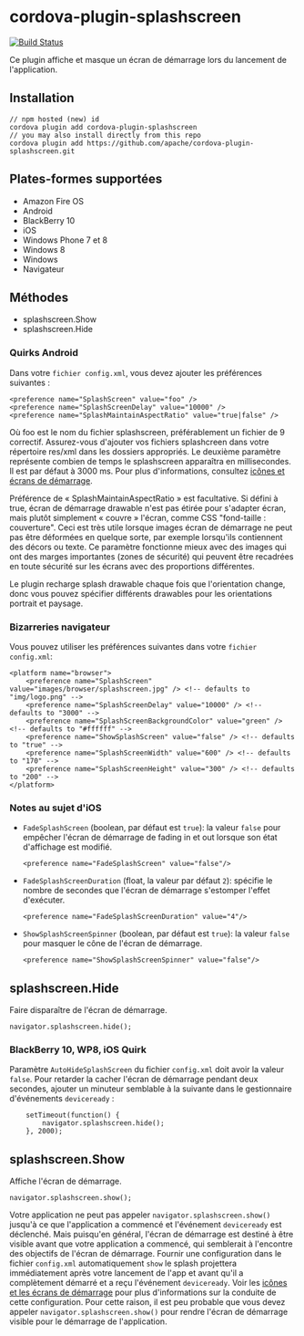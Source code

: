 <!--
# license: Licensed to the Apache Software Foundation (ASF) under one
#         or more contributor license agreements.  See the NOTICE file
#         distributed with this work for additional information
#         regarding copyright ownership.  The ASF licenses this file
#         to you under the Apache License, Version 2.0 (the
#         "License"); you may not use this file except in compliance
#         with the License.  You may obtain a copy of the License at
#
#           http://www.apache.org/licenses/LICENSE-2.0
#
#         Unless required by applicable law or agreed to in writing,
#         software distributed under the License is distributed on an
#         "AS IS" BASIS, WITHOUT WARRANTIES OR CONDITIONS OF ANY
#         KIND, either express or implied.  See the License for the
#         specific language governing permissions and limitations
#         under the License.
-->

# cordova-plugin-splashscreen

[![Build Status](https://travis-ci.org/apache/cordova-plugin-splashscreen.svg)](https://travis-ci.org/apache/cordova-plugin-splashscreen)

Ce plugin affiche et masque un écran de démarrage lors du lancement de l'application.

## Installation

    // npm hosted (new) id
    cordova plugin add cordova-plugin-splashscreen
    // you may also install directly from this repo
    cordova plugin add https://github.com/apache/cordova-plugin-splashscreen.git
    

## Plates-formes supportées

  * Amazon Fire OS
  * Android
  * BlackBerry 10
  * iOS
  * Windows Phone 7 et 8
  * Windows 8
  * Windows
  * Navigateur

## Méthodes

  * splashscreen.Show
  * splashscreen.Hide

### Quirks Android

Dans votre `fichier config.xml`, vous devez ajouter les préférences suivantes :

    <preference name="SplashScreen" value="foo" />
    <preference name="SplashScreenDelay" value="10000" />
    <preference name="SplashMaintainAspectRatio" value="true|false" />
    

Où foo est le nom du fichier splashscreen, préférablement un fichier de 9 correctif. Assurez-vous d'ajouter vos fichiers splashcreen dans votre répertoire res/xml dans les dossiers appropriés. Le deuxième paramètre représente combien de temps le splashscreen apparaîtra en millisecondes. Il est par défaut à 3000 ms. Pour plus d'informations, consultez [icônes et écrans de démarrage](http://cordova.apache.org/docs/en/edge/config_ref_images.md.html).

Préférence de « SplashMaintainAspectRatio » est facultative. Si défini à true, écran de démarrage drawable n'est pas étirée pour s'adapter écran, mais plutôt simplement « couvre » l'écran, comme CSS "fond-taille : couverture". Ceci est très utile lorsque images écran de démarrage ne peut pas être déformées en quelque sorte, par exemple lorsqu'ils contiennent des décors ou texte. Ce paramètre fonctionne mieux avec des images qui ont des marges importantes (zones de sécurité) qui peuvent être recadrées en toute sécurité sur les écrans avec des proportions différentes.

Le plugin recharge splash drawable chaque fois que l'orientation change, donc vous pouvez spécifier différents drawables pour les orientations portrait et paysage.

### Bizarreries navigateur

Vous pouvez utiliser les préférences suivantes dans votre `fichier config.xml`:

    <platform name="browser">
        <preference name="SplashScreen" value="images/browser/splashscreen.jpg" /> <!-- defaults to "img/logo.png" -->
        <preference name="SplashScreenDelay" value="10000" /> <!-- defaults to "3000" -->
        <preference name="SplashScreenBackgroundColor" value="green" /> <!-- defaults to "#ffffff" -->
        <preference name="ShowSplashScreen" value="false" /> <!-- defaults to "true" -->
        <preference name="SplashScreenWidth" value="600" /> <!-- defaults to "170" -->
        <preference name="SplashScreenHeight" value="300" /> <!-- defaults to "200" -->
    </platform>
    

### Notes au sujet d'iOS

  * `FadeSplashScreen` (boolean, par défaut est `true`): la valeur `false` pour empêcher l'écran de démarrage de fading in et out lorsque son état d'affichage est modifié.
    
        <preference name="FadeSplashScreen" value="false"/>
        

  * `FadeSplashScreenDuration` (float, la valeur par défaut `2`): spécifie le nombre de secondes que l'écran de démarrage s'estomper l'effet d'exécuter.
    
        <preference name="FadeSplashScreenDuration" value="4"/>
        

  * `ShowSplashScreenSpinner` (boolean, par défaut est `true`): la valeur `false` pour masquer le cône de l'écran de démarrage.
    
        <preference name="ShowSplashScreenSpinner" value="false"/>
        

## splashscreen.Hide

Faire disparaître de l'écran de démarrage.

    navigator.splashscreen.hide();
    

### BlackBerry 10, WP8, iOS Quirk

Paramètre `AutoHideSplashScreen` du fichier `config.xml` doit avoir la valeur `false`. Pour retarder la cacher l'écran de démarrage pendant deux secondes, ajouter un minuteur semblable à la suivante dans le gestionnaire d'événements `deviceready` :

        setTimeout(function() {
            navigator.splashscreen.hide();
        }, 2000);
    

## splashscreen.Show

Affiche l'écran de démarrage.

    navigator.splashscreen.show();
    

Votre application ne peut pas appeler `navigator.splashscreen.show()` jusqu'à ce que l'application a commencé et l'événement `deviceready` est déclenché. Mais puisqu'en général, l'écran de démarrage est destiné à être visible avant que votre application a commencé, qui semblerait à l'encontre des objectifs de l'écran de démarrage. Fournir une configuration dans le fichier `config.xml` automatiquement `show` le splash projettera immédiatement après votre lancement de l'app et avant qu'il a complètement démarré et a reçu l'événement `deviceready`. Voir les [icônes et les écrans de démarrage](http://cordova.apache.org/docs/en/edge/config_ref_images.md.html) pour plus d'informations sur la conduite de cette configuration. Pour cette raison, il est peu probable que vous devez appeler `navigator.splashscreen.show()` pour rendre l'écran de démarrage visible pour le démarrage de l'application.
